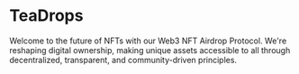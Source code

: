 # TeaDrops
Welcome to the future of NFTs with our Web3 NFT Airdrop Protocol. We're reshaping digital ownership, making unique assets accessible to all through decentralized, transparent, and community-driven principles.
